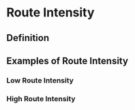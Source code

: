 # Route Intensity

## Definition



## Examples of Route Intensity


### Low Route Intensity



### High Route Intensity





